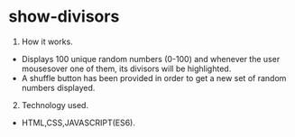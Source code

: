 # show-divisors

 1. How it works.

   - Displays 100 unique random numbers (0-100) and whenever the user mousesover one of them, its divisors will be   highlighted.
   - A shuffle button has been provided in order to get a new set of random numbers displayed.
 
 2. Technology used.
 
   - HTML,CSS,JAVASCRIPT(ES6).
